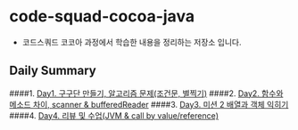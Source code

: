 # code-squad-cocoa-java
- 코드스쿼드 코코아 과정에서 학습한 내용을 정리하는 저장소 입니다.   
   
   
## Daily Summary
####1. [Day1. 구구단 만들기, 알고리즘 문제(조건문, 별찍기)](https://github.com/pbg0205/codesquad-cocoa-java/tree/master/mission01)
####2. [Day2. 함수와 메소드 차이, scanner & bufferedReader](https://github.com/pbg0205/codesquad-cocoa-java/tree/master/mission01#day2)
####3. [Day3. 미션 2 배열과 객체 익히기](https://github.com/pbg0205/codesquad-cocoa-java/tree/master/mission02#day3%EB%AF%B8%EC%85%982-%EB%B0%B0%EC%97%B4-%ED%81%B4%EB%9E%98%EC%8A%A4-%EA%B0%9D%EC%B2%B4-%EC%9D%B5%ED%9E%88%EA%B8%B0)
####4. [Day4. 리뷰 및 수업(JVM & call by value/reference)](https://github.com/pbg0205/codesquad-cocoa-java/tree/master/mission02#day4-%EB%A6%AC%EB%B7%B0-%EB%B0%8F-%EC%88%98%EC%97%85)
